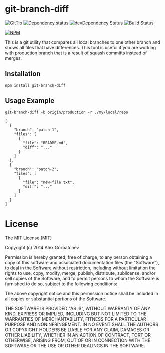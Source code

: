 # git-branch-diff

[![GitTip](http://img.shields.io/gittip/alexgorbatchev.svg)](https://www.gittip.com/alexgorbatchev/)
[![Dependency status](https://david-dm.org/alexgorbatchev/git-branch-diff.svg)](https://david-dm.org/alexgorbatchev/git-branch-diff)
[![devDependency Status](https://david-dm.org/alexgorbatchev/generator-coffee-module/dev-status.svg)](https://david-dm.org/alexgorbatchev/generator-coffee-module#info=devDependencies)
[![Build Status](https://secure.travis-ci.org/alexgorbatchev/git-branch-diff.svg?branch=master)](https://travis-ci.org/alexgorbatchev/git-branch-diff)

[![NPM](https://nodei.co/npm/git-branch-diff.svg)](https://npmjs.org/package/git-branch-diff)

This is a git utility that compares all local branches to one other branch and shows all files that have differences. This tool is useful if you are working with production branch that is a result of squash committs instead of merges.

## Installation

    npm install git-branch-diff

## Usage Example

    git-branch-diff -b origin/production -r ./my/local/repo

    [
      {
        "branch": "patch-1",
        "files": [
          {
            "file": "README.md",
            "diff": "..."
          }
        ]
      },
      {
        "branch": "patch-2",
        "files": [
          {
            "file": "new-file.txt",
            "diff": "..."
          }
        ]
      }
    ]

# License

The MIT License (MIT)

Copyright (c) 2014 Alex Gorbatchev

Permission is hereby granted, free of charge, to any person obtaining a copy
of this software and associated documentation files (the "Software"), to deal
in the Software without restriction, including without limitation the rights
to use, copy, modify, merge, publish, distribute, sublicense, and/or sell
copies of the Software, and to permit persons to whom the Software is
furnished to do so, subject to the following conditions:

The above copyright notice and this permission notice shall be included in
all copies or substantial portions of the Software.

THE SOFTWARE IS PROVIDED "AS IS", WITHOUT WARRANTY OF ANY KIND, EXPRESS OR
IMPLIED, INCLUDING BUT NOT LIMITED TO THE WARRANTIES OF MERCHANTABILITY,
FITNESS FOR A PARTICULAR PURPOSE AND NONINFRINGEMENT. IN NO EVENT SHALL THE
AUTHORS OR COPYRIGHT HOLDERS BE LIABLE FOR ANY CLAIM, DAMAGES OR OTHER
LIABILITY, WHETHER IN AN ACTION OF CONTRACT, TORT OR OTHERWISE, ARISING FROM,
OUT OF OR IN CONNECTION WITH THE SOFTWARE OR THE USE OR OTHER DEALINGS IN
THE SOFTWARE.
